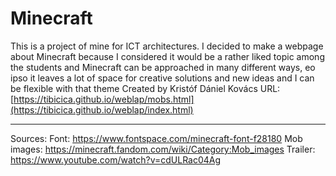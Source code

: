 # Minecraft
This is a project of mine for ICT architectures. I decided to make a webpage about Minecraft because I considered it would be a rather liked topic among the students and Minecraft can be approached in many different ways, eo ipso it leaves a lot of space for creative solutions and new ideas and I can be flexible with that theme
Created by Kristóf Dániel Kovács
URL: [https://tibicica.github.io/weblap/mobs.html](https://tibicica.github.io/weblap/index.html)

_____________________________________________________
Sources:
Font: https://www.fontspace.com/minecraft-font-f28180
Mob images: https://minecraft.fandom.com/wiki/Category:Mob_images
Trailer: https://www.youtube.com/watch?v=cdULRac04Ag
